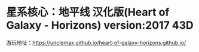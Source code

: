 # 星系核心：地平线 汉化版(Heart of Galaxy - Horizons) version:2017 43D
游玩地址：https://unclemax.github.io/heart-of-galaxy-horizons.github.io/

